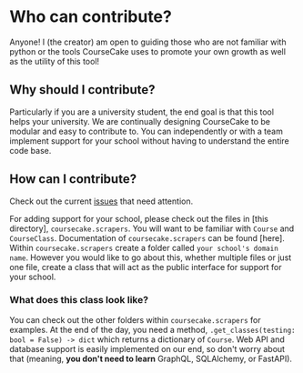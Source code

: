 # Who can contribute?
Anyone! I (the creator) am open to guiding those who are not familiar with python or the tools CourseCake uses to promote your own growth as well as the utility of this tool!

## Why should I contribute?
Particularly if you are a university student, the end goal is that this tool helps your university. We are continually designing CourseCake to be modular and easy to contribute to. You can independently or with a team implement support for your school without having to understand the entire code base.

## How can I contribute?
Check out the current [issues](https://github.com/nananananate/CourseCake/issues) that need attention.

For adding support for your school, please check out the files in [this directory], `coursecake.scrapers`. You will want to be familiar with `Course` and `CourseClass`. Documentation of `coursecake.scrapers` can be found [here]. Within `coursecake.scrapers` create a folder called `your school's domain name`. However you would like to go about this, whether multiple files or just one file, create a class that will act as the public interface for support for your school.

### What does this class look like?
You can check out the other folders within `coursecake.scrapers` for examples. At the end of the day, you need a method, `.get_classes(testing: bool = False) -> dict` which returns a dictionary of `Course`. Web API and database support is easily implemented on our end, so don't worry about that (meaning, **you don't need to learn** GraphQL, SQLAlchemy, or FastAPI).
